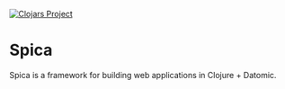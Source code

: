 [![Clojars Project](http://clojars.org/alwaysbcoding/spica/latest-version.svg)](http://clojars.org/alwaysbcoding/spica)

# Spica

Spica is a framework for building web applications in Clojure + Datomic.
